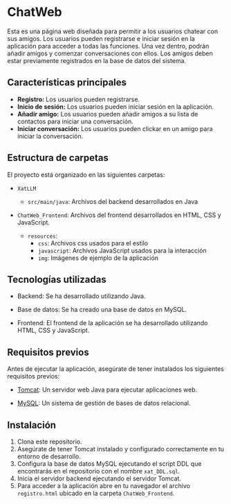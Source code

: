 # ChatWeb

Esta es una página web diseñada para permitir a los usuarios chatear con sus amigos. Los usuarios pueden registrarse e iniciar sesión en la aplicación para acceder a todas las funciones. Una vez dentro, podrán añadir amigos y comenzar conversaciones con ellos. Los amigos deben estar previamente registrados en la base de datos del sistema.

## Características principales

-   **Registro:** Los usuarios pueden registrarse.
-   **Inicio de sesión:** Los usuarios pueden iniciar sesión en la aplicación.
-   **Añadir amigo:** Los usuarios pueden añadir amigos a su lista de contactos para iniciar una conversación.
-   **Iniciar conversación:** Los usuarios pueden clickar en un amigo para iniciar la conversación.

## Estructura de carpetas

El proyecto está organizado en las siguientes carpetas:

- `XatLLM`
  - `src/main/java`: Archivos del backend desarrollados en Java

- `ChatWeb_Frontend`: Archivos del frontend desarrollados en HTML, CSS y JavaScript.
  - `resources`:
    - `css`: Archivos css usados para el estilo
    - `javascript`: Archivos JavaScript usados para la interacción
    -  `img`: Imágenes de ejemplo de la aplicación

## Tecnologías utilizadas

- Backend: Se ha desarrollado utilizando Java.

- Base de datos: Se ha creado una base de datos en MySQL.

- Frontend: El frontend de la aplicación se ha desarrollado utilizando HTML, CSS y JavaScript.

## Requisitos previos

Antes de ejecutar la aplicación, asegúrate de tener instalados los siguientes requisitos previos:

-   [Tomcat](https://tomcat.apache.org/download-90.cgi): Un servidor web Java para ejecutar aplicaciones web.

-   [MySQL](https://dev.mysql.com/downloads/connector/j/): Un sistema de gestión de bases de datos relacional.

## Instalación

1.  Clona este repositorio.
2.  Asegúrate de tener Tomcat instalado y configurado correctamente en tu entorno de desarrollo.
3.  Configura la base de datos MySQL ejecutando el script DDL que encontrarás en el repositorio con el nombre `xat_DDL.sql`.
4.  Inicia el servidor backend ejecutando el servidor Tomcat.
5.  Para acceder a la aplicación abre en tu navegador el archivo `registro.html` ubicado en la carpeta `ChatWeb_Frontend`.

